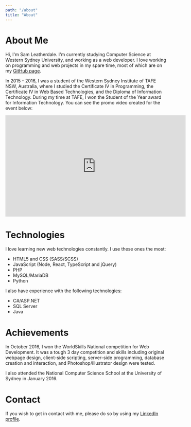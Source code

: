 ```yaml
---
path: "/about"
title: "About"
---
```

# About Me

Hi, I'm Sam Leatherdale. 
I'm currently studying Computer Science at Western Sydney University, and working as a web developer.
I love working on programming and web projects in my spare time, most of which are on my [GitHub page](https://github.com/SamLeatherdale).
    
In 2015 - 2016, I was a student of the Western Sydney Institute of TAFE NSW, Australia, where I studied the Certificate IV in Programming, the Certificate IV in Web Based Technologies, and the Diploma of Information Technology. During my time at TAFE, I won the Student of the Year award for Information Technology. You can see the promo video created for the event below:


<iframe width="560" height="315" src="https://www.youtube.com/embed/BdAlXuwlHoQ" frameBorder="0"
        allow="accelerometer; autoplay; encrypted-media; gyroscope; picture-in-picture"
        allowFullScreen></iframe>

# Technologies
I love learning new web technologies constantly. I use these ones the most:

* HTML5 and CSS (SASS/SCSS)
* JavaScript (Node, React, TypeScript and jQuery)
* PHP
* MySQL/MariaDB
* Python

I also have experience with the following technologies:
* C#/ASP.NET
* SQL Server
* Java

# Achievements
In October 2016, I won the WorldSkills National competition for Web Development. It was a tough 3 day competition and skills including original webpage design, client-side scripting, server-side programming, database creation and interaction, and Photoshop/Illustrator design were tested.

I also attended the National Computer Science School at the University of Sydney in January 2016.

# Contact
If you wish to get in contact with me, please do so by using my [LinkedIn profile](https://www.linkedin.com/in/samleatherdale/).